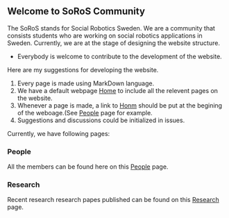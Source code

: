 ## Welcome to SoRoS Community

The SoRoS stands for Social Robotics Sweden. We are a community that consists students who are working on social robotics applications in Sweden. Currently, we are at the stage of designing the website structure. 

- Everybody is welcome to contribute to the development of the website.

Here are my suggestions for developing the website. 

1. Every page is made using MarkDown language.
2. We have a default webpage [Home](index.html) to include all the relevent pages on the website.
3. Whenever a page is made, a link to [Honm](index.html) should be put at the begining of the weboage.(See [People](people.html) page for example.
4. Suggestions and discussions could be initialized in issues.

Currently, we have following pages:

### People

All the members can be found here on this [People](people.html) page.

### Research

Recent research research papes published can be found on this [Research](research.html) page.
